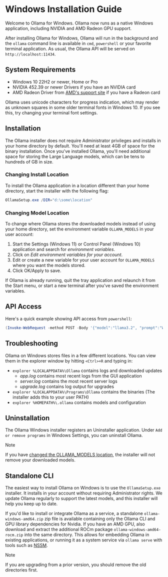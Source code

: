 # Windows Installation Guide

Welcome to Ollama for Windows. Ollama now runs as a native Windows application, including NVIDIA and AMD Radeon GPU support.

After installing Ollama for Windows, Ollama will run in the background and the `ollama` command line is available in `cmd`, `powershell` or your favorite terminal application. As usual, the Ollama API will be served on `http://localhost:11434`.

## System Requirements

* Windows 10 22H2 or newer, Home or Pro
* NVIDIA 452.39 or newer Drivers if you have an NVIDIA card
* AMD Radeon Driver from [AMD's support site](https://www.amd.com/en/support) if you have a Radeon card

Ollama uses unicode characters for progress indication, which may render as unknown squares in some older terminal fonts in Windows 10. If you see this, try changing your terminal font settings.

## Installation

The Ollama installer does not require Administrator privileges and installs in your home directory by default. You'll need at least 4GB of space for the binary installation. Once you've installed Ollama, you'll need additional space for storing the Large Language models, which can be tens to hundreds of GB in size.

### Changing Install Location

To install the Ollama application in a location different than your home directory, start the installer with the following flag:

```powershell
OllamaSetup.exe /DIR="d:\some\location"
```

### Changing Model Location

To change where Ollama stores the downloaded models instead of using your home directory, set the environment variable `OLLAMA_MODELS` in your user account:

1. Start the Settings (Windows 11) or Control Panel (Windows 10) application and search for _environment variables_.
2. Click on _Edit environment variables for your account_.
3. Edit or create a new variable for your user account for `OLLAMA_MODELS` where you want the models stored.
4. Click OK/Apply to save.

If Ollama is already running, quit the tray application and relaunch it from the Start menu, or start a new terminal after you've saved the environment variables.

## API Access

Here's a quick example showing API access from `powershell`:

```powershell
(Invoke-WebRequest -method POST -Body '{"model":"llama3.2", "prompt":"Why is the sky blue?", "stream": false}' -uri http://localhost:11434/api/generate ).Content | ConvertFrom-json
```

## Troubleshooting

Ollama on Windows stores files in a few different locations. You can view them in the explorer window by hitting `<Ctrl>+R` and typing in:

- `explorer %LOCALAPPDATA%\Ollama` contains logs and downloaded updates
  - *app.log* contains most recent logs from the GUI application
  - *server.log* contains the most recent server logs
  - *upgrade.log* contains log output for upgrades
- `explorer %LOCALAPPDATA%\Programs\Ollama` contains the binaries (The installer adds this to your user PATH)
- `explorer %HOMEPATH%\.ollama` contains models and configuration

## Uninstallation

The Ollama Windows installer registers an Uninstaller application. Under `Add or remove programs` in Windows Settings, you can uninstall Ollama.

> [!NOTE]
> If you have [changed the OLLAMA_MODELS location](#changing-model-location), the installer will not remove your downloaded models.

## Standalone CLI

The easiest way to install Ollama on Windows is to use the `OllamaSetup.exe` installer. It installs in your account without requiring Administrator rights. We update Ollama regularly to support the latest models, and this installer will help you keep up to date.

If you'd like to install or integrate Ollama as a service, a standalone `ollama-windows-amd64.zip` zip file is available containing only the Ollama CLI and GPU library dependencies for Nvidia. If you have an AMD GPU, also download and extract the additional ROCm package `ollama-windows-amd64-rocm.zip` into the same directory. This allows for embedding Ollama in existing applications, or running it as a system service via `ollama serve` with tools such as [NSSM](https://nssm.cc/).

> [!NOTE]  
> If you are upgrading from a prior version, you should remove the old directories first.